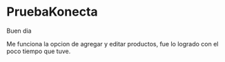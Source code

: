 # PruebaKonecta

Buen dia

Me funciona la opcion de agregar y editar productos, fue lo logrado con el poco tiempo que tuve.
